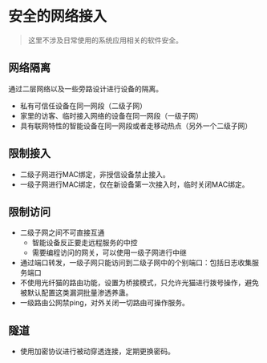# 安全的网络接入

> 这里不涉及日常使用的系统应用相关的软件安全。

## 网络隔离

通过二层网络以及一些旁路设计进行设备的隔离。

- 私有可信任设备在同一网段（二级子网）
- 家里的访客、临时接入网络的设备在同一网段（一级子网）
- 具有联网特性的智能设备在同一网段或者走移动热点（另外一个二级子网）

## 限制接入

- 二级子网进行MAC绑定，非授信设备禁止接入。
- 一级子网进行MAC绑定，仅在新设备第一次接入时，临时关闭MAC绑定。

## 限制访问

- 二级子网之间不可直接互通
    - 智能设备反正要走远程服务的中控
    - 需要编程访问的网关，可以使用一级子网进行中继
- 通过端口转发，一级子网只能访问到二级子网中的个别端口：包括日志收集服务端口
- 不使用光纤猫的路由功能，设置为桥接模式，只允许光猫进行拨号操作，避免被默认配置这类漏洞批量渗透养蛊。
- 一级路由公网禁ping，对外关闭一切路由可操作服务。

## 隧道

- 使用加密协议进行被动穿透连接，定期更换密码。

